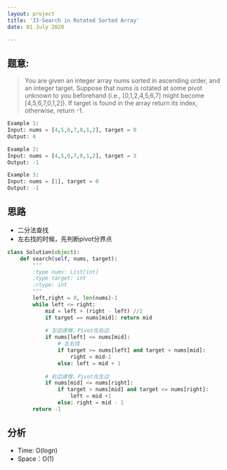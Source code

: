 ```yaml
---
layout: project
title: '33-Search in Rotated Sorted Array'
date: 01 July 2020

---
```

## 题意: 
> You are given an integer array nums sorted in ascending order, and an integer target.
> Suppose that nums is rotated at some pivot unknown to you beforehand (i.e., [0,1,2,4,5,6,7] might become [4,5,6,7,0,1,2]).
> If target is found in the array return its index, otherwise, return -1.

~~~python
Example 1:
Input: nums = [4,5,6,7,0,1,2], target = 0
Output: 4

Example 2:
Input: nums = [4,5,6,7,0,1,2], target = 3
Output: -1

Example 3:
Input: nums = [1], target = 0
Output: -1
~~~


## 思路
- 二分法查找
- 左右找的时候，先判断pivot分界点

~~~python
class Solution(object):
    def search(self, nums, target):
        """
        :type nums: List[int]
        :type target: int
        :rtype: int
        """
        left,right = 0, len(nums)-1
        while left <= right:
            mid = left + (right - left) //2
            if target == nums[mid]: return mid
            
            # 左边递增，Pivot在右边
            if nums[left] <= nums[mid]:
                # 左右找
                if target >= nums[left] and target < nums[mid]:
                    right = mid-1
                else: left = mid + 1
            
            # 右边递增，Pivot在左边
            if nums[mid] <= nums[right]:
                if target > nums[mid] and target <= nums[right]:
                    left = mid +1
                else: right = mid - 1
        return -1
~~~

## 分析
- Time: O(logn)
- Space：O(1)
